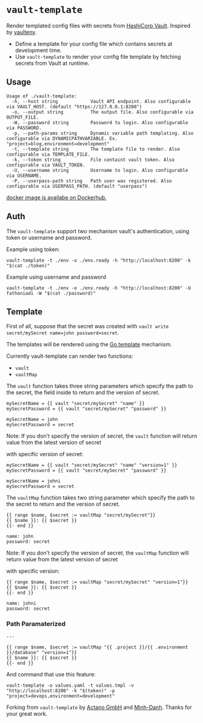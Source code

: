 # `vault-template`

Render templated config files with secrets from [HashiCorp Vault](https://www.vaultproject.io/). Inspired by [vaultenv](https://github.com/channable/vaultenv).

* Define a template for your config file which contains secrets at development time.
* Use `vault-template` to render your config file template by fetching secrets from Vault at runtime.

## Usage

```text
Usage of ./vault-template:
  -h, --host string            Vault API endpoint. Also configurable via VAULT_HOST. (default "https://127.0.0.1:8200")
  -o, --output string          The output file. Also configurable via OUTPUT_FILE.
  -W, --password string        Password to login. Also configurable via PASSWORD.
  -p, --path-params string     Dynamic variable path templating. Also configurable via DYNAMICPATHVARIABLE. Ex. "project=blog,environment=development"
  -t, --template string        The template file to render. Also configurable via TEMPLATE_FILE.
  -k, --token string           File containt vault token. Also configurable via VAULT_TOKEN.
  -U, --username string        Username to login. Also configurable via USERNAME.
  -P, --userpass-path string   Path user was registered. Also configurable via USERPASS_PATH. (default "userpass")
```

[docker image is availabe on Dockerhub.](https://hub.docker.com/r/fathoniadi/vault-template)

## Auth

The `vault-template` support two mechanism vault's authentication, using token or username and password.

Example using token:

```
vault-template -t ./env -o ./env.ready -h "http://localhost:8200" -k "$(cat ./token)"
```

Example using username and password

```
vault-template -t ./env -o ./env.ready -h "http://localhost:8200" -U fathoniadi -W "$(cat ./password)"
```


## Template

First of all, suppose that the secret was created with `vault write secret/mySecret name=john password=secret`.

The templates will be rendered using the [Go template](https://golang.org/pkg/text/template/) mechanism.

Currently vault-template can render two functions:
- `vault`
- `vaultMap`

The `vault` function takes three string parameters which specify the path to the secret, the field inside to return and the version of secret.

```gotemplate
mySecretName = {{ vault "secret/mySecret" "name" }}
mySecretPassword = {{ vault "secret/mySecret" "password" }}
```

```text
mySecretName = john
mySecretPassword = secret
```


Note:
If you don't specify the version of secret, the `vault` function will return value from the latest version of secret


with specific version of secret:

```gotemplate
mySecretName = {{ vault "secret/mySecret" "name" "version=1" }}
mySecretPassword = {{ vault "secret/mySecret" "password" }}
```

```text
mySecretName = johni
mySecretPassword = secret
```


The `vaultMap` function takes two string parameter which specify the path to the secret to return and the version of secret.



```gotemplate
{{ range $name, $secret := vaultMap "secret/mySecret"}}
{{ $name }}: {{ $secret }}
{{- end }}
```

```text
name: john
password: secret
```

Note:
If you don't specify the version of secret, the `vaultMap` function will return value from the latest version of secret

with specific version:
```gotemplate
{{ range $name, $secret := vaultMap "secret/mySecret" "version=1"}}
{{ $name }}: {{ $secret }}
{{- end }}
```

```text
name: johni
password: secret
```

### Path Paramaterized 

```gotemplate
---

{{ range $name, $secret := vaultMap "{{ .project }}/{{ .environment }}/database" "version=1"}}
{{ $name }}: {{ $secret }}
{{- end }}

```

And command that use this feature:

```
vault-template -o values.yaml -t values.tmpl -v "http://localhost:8200" -k "$(token)" -p "project=devops,environment=development"
```


Forking from `vault-template` by [Actano GmbH](https://github.com/actano) and [Minh-Danh](https://github.com/minhdanh). Thanks for your great work.